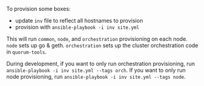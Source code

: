 To provision some boxes:

- update `inv` file to reflect all hostnames to provision
- provision with `ansible-playbook -i inv site.yml`

This will run `common`, `node`, and `orchestration` provisioning on each node. `node` sets up go & geth. `orchestration` sets up the cluster orchestration code in `quorum-tools`.

During development, if you want to only run orchestration provisioning, run `ansible-playbook -i inv site.yml --tags orch`. If you want to only run node provisioning, run `ansible-playbook -i inv site.yml --tags node`.
